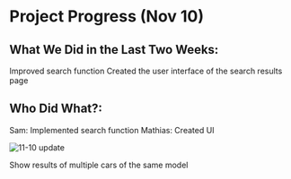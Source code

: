 # Project Progress (Nov 10)


## What We Did in the Last Two Weeks:
Improved search function
Created the user interface of the search results page

## Who Did What?:
Sam: Implemented search function
Mathias: Created UI

![11-10 update](https://user-images.githubusercontent.com/60152855/200686775-38bb02ab-380c-4177-9e7c-9551e2531235.gif)


Show results of multiple cars of the same model
